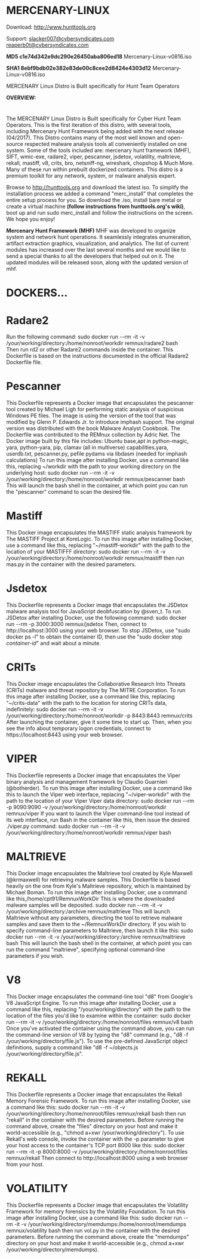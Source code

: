 # MERCENARY-LINUX

Download: http://www.hunttools.org

Support: slacker007@cybersyndicates.com 
         reaperb0t@cybersyndicates.com

<strong>MD5 c1e74d342e9dc290e26450aba806ed18</strong>  Mercenary-Linux-v0816.iso

<strong>SHA1 8ebf9bdb02e382e83de00c8cee2d8424e4303d12</strong>  Mercenary-Linux-v0816.iso



MERCENARY Linux Distro is Built specifically for Hunt Team Operators

<strong>OVERVIEW:</strong>

#
The MERCENARY Linux Distro is Built specifically for Cyber Hunt Team Operators. This is the first iteration of this distro, with several tools, including Mercenary Hunt Framework being added with the next release (04/2017). This Distro contains many of the most well known and open-source respected malware analysis tools all conveniently installed on one system. Some of the tools included are: mercenary hunt framework (MHF), SIFT, wmic-exe, radare2, viper, pescanner, jsdetox, volatility, maltrieve, rekall, mastiff, v8, crits, bro, netsniff-ng, wireshark, chopshop & Much More. Many of these run within prebuilt dockerized containers. This distro is a premium toolkit for any network, system, or malware analysis expert.

Browse to http://hunttools.org and download the latest iso.  To simplify the installation process we added a command "merc_install" that completes the entire setup process for you.  So download the .iso, install bare metal or create a virtual machine <strong>(follow instructions from hunttools.org's wiki)</strong>, boot up and run sudo merc_install and follow the instructions on the screen. We hope you enjoy! 

<strong>Mercenary Hunt Framework (MHF)</strong>
MHF was developed to organize system and network hunt operations.  It seamlessly integrates enumeration, artifact extraction graphics, visualization, and analytics.  The list of current modules has increased over the last several months and we would like to send a special thanks to all the developers that helped out on it. The updated modules will be released soon, along with the updated version of mhf.  

# DOCKERS...

# Radare2
Run the following command: 
sudo docker run --rm -it -v /your/working/directory:/home/nonroot/workdir remnux/radare2 bash  
Then run rd2 or other Radare2 commands inside the container.   This Dockerfile is based on the instructions documented in the official Radare2 Dockerfile file.

# Pescanner
This Dockerfile represents a Docker image that encapsulates the pescanner tool created by Michael Ligh for performing static analysis of suspicious Windows PE files. The image is using the version of the tool that was modified by Glenn P. Edwards Jr. to introduce imphash support. The original version was distributed with the book Malware Analyst Cookbook. The Dockerfile was contributed to the REMnux collection by Adric Net. The Docker image built by this file includes: Ubuntu base,apt in python-magic, yara, python-yara, pip, clamav (all in multiverse) capabilities.yara, userdb.txt, pescanner.py, pefile 
pydams via libdasm (needed for imphash calculations) To run this image after installing Docker, use a command like this, replacing ~/workdir with the path to your working directory on the underlying host:
sudo docker run --rm -it -v /your/working/directory:/home/nonroot/workdir remnux/pescanner bash
This will launch the bash shell in the container, at which point you can run the "pescanner" command to scan the desired file. 

# Mastiff
This Docker image encapsulates the MASTIFF static analysis framework by The MASTIFF Project at KoreLogic.
To run this image after installing Docker, use a command like this, replacing "~/mastiff-workdir" with the path to the location of your MASTIFFF directory:
sudo docker run --rm -it -v /your/working/directory:/home/nonroot/workdir remnux/mastiff
then run mas.py in the container with the desired parameters.

# Jsdetox
This Dockerfile represents a Docker image that encapsulates the JSDetox malware analysis tool for JavaScript deobfuscation by @sven_t. To run JSDetox after installing Docker, use the following command:
sudo docker run --rm -p 3000:3000 remnux/jsdetox
Then, connect to http://localhost:3000 using your web browser.
To stop JSDetox, use "sudo docker ps -l" to obtain the container ID, then use the "sudo docker stop *container-id*" and wait about a minute.

# CRITs
This Docker image encapsulates the Collaborative Research Into Threats (CRITs) malware and threat repository by The MITRE Corporation.
To run this image after installing Docker, use a command like this, replacing “~/crits-data" with the path to the location for storing CRITs data, indefinitely:
sudo docker run --rm -it -v /your/working/directory:/home/nonroot/workdir -p 8443:8443 remnux/crits 
After launching the container, give it some time to start up. Then, when you see the info about temporary logon credentials, connect to https://localhost:8443 using your web browser.

# VIPER
This Dockerfile represents a Docker image that encapsulates the Viper binary analysis and management framework by Claudio Guarnieri (@botherder).
To run this image after installing Docker, use a command like this to launch the Viper web interface, replacing "~/viper-workdir" with the path to the location of your Viper Viper data directory:
sudo docker run --rm -p 9090:9090 -v /your/working/directory:/home/nonroot/workdir remnux/viper
If you want to launch the Viper command-line tool instead of its web interface, run Bash in the container like this, then issue the desired ./viper.py command:
sudo docker run --rm -it -v /your/working/directory:/home/nonroot/workdir remnux/viper bash

# MALTRIEVE
This Docker image encapsulates the Maltrieve tool created by Kyle Maxwell (@krmaxwell) for retrieving malware samples.
This Dockerfile is based heavily on the one from Kyle's Maltrieve repository, which is maintained by Michael Boman.
To run this image after installing Docker, use a command like this,/home/cpt91/RemnuxWorkDir
This is where the downloaded malware samples will be deposited.
sudo docker run --rm -it -v /your/working/directory:/archive remnux/maltrieve 
This will launch Maltrieve without any parameters, directing the tool to retrieve
malware samples and save them to the ~/RemnuxWorkDir directory.
If you wish to specify command-line parameters to Maltrieve, then launch it like this:
sudo docker run --rm -it -v /your/working/directory:/archive remnux/maltrieve bash
This will launch the bash shell in the container, at which point you can run the command
"maltrieve", specifying optional command-line parameters if you wish.


# V8
This Docker image encapsulates the command-line tool "d8" from Google's V8 JavaScript Engine.
To run this image after installing Docker, use a command like this, replacing "/your/working/directory" with the path to the location of the files you'd like to examine within the container:
sudo docker run --rm -it -v /your/working/directory:/home/nonroot/files remnux/v8 bash
Once you've activated the container using the command above, you can run the command-line version of V8 by typing the "d8" command (e.g., "d8 -f /your/working/directory/file.js"). To use the pre-defined JavaScript object definitions, supply a command like "d8 -f ~/objects.js /your/working/directory/file.js".

# REKALL
This Dockerfile represents a Docker image that encapsulates the Rekall Memory Forensic Framework. To run this image after installing Docker, use a command like this:
sudo docker run --rm -it -v /your/working/directory:/home/nonroot/files remnux/rekall bash
then run "rekall" in the container with the desired parameters.
Before running the command above, create the "files" directory on your host and make it world-accessible (e.g., "chmod a+xwr /your/working/directory").
To use Rekall's web console, invoke the container with the -p parameter to give your host access to the container's TCP port 8000 like this:
sudo docker run --rm -it -p 8000:8000 -v /your/working/directory:/home/nonroot/files remnux/rekall
Then connect to http://localhost:8000 using a web browser from your host.

# VOLATILITY
This Dockerfile represents a Docker image that encapsulates the Volatility Framework for memory forensics by the Volatility Foundation. To run this image after installing Docker, use a command like this:
sudo docker run --rm -it -v /your/working/directory/memdumps:/home/nonroot/memdumps remnux/volatility bash
then run vol.py in the container with the desired parameters.
Before running the command above, create the "memdumps" directory on your host and make it world-accessible (e.g., chmod a+xwr /your/working/directory/memdumps).
